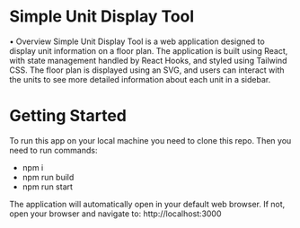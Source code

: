 # Simple Unit Display Tool

• Overview
Simple Unit Display Tool is a web application designed to display unit information on a floor plan. The application is built using React, with state management handled by React Hooks, and styled using Tailwind CSS. The floor plan is displayed using an SVG, and users can interact with the units to see more detailed information about each unit in a sidebar.

# Getting Started

To run this app on your local machine you need to clone this repo.
Then you need to run commands:

- npm i
- npm run build
- npm run start

The application will automatically open in your default web browser.
If not, open your browser and navigate to: http://localhost:3000
